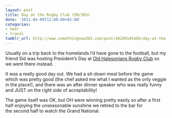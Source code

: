 ```yaml
---
layout: post
title: Day at the Rugby Club (99/365)
date: '2011-04-09T12:00:00+01:00'
categories:
- beer
- travel
tumblr_url: http://www.somethingnew365.com/post/44289145466/day-at-the-rugby-club-99365
---
```

Usually on a trip back to the homelands I’d have gone to the football, but my friend Sid was hosting President’s Day at [Old Halesonians Rugby Club](http://www.oldhalesrfc.co.uk/) so we went there instead.

It was a really good day out. We had a sit-down meal before the game which was pretty good (the chef asked me what I wanted as the only veggie in the place!), and there was an after dinner speaker who was really funny and JUST on the right side of acceptability!

The game itself was OK, but OH were winning pretty easily so after a first half enjoying the unseasonable sunshine we retired to the bar for the second half to watch the Grand National.
